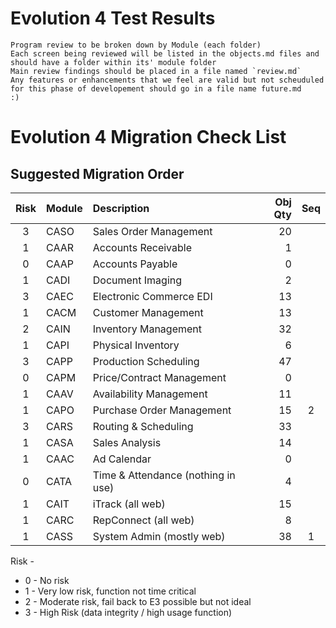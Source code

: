 # Evolution 4 Test Results

	Program review to be broken down by Module (each folder)
	Each screen being reviewed will be listed in the objects.md files and should have a folder within its' module folder
	Main review findings should be placed in a file named `review.md`
	Any features or enhancements that we feel are valid but not scheuduled for this phase of developement should go in a file name future.md
	:)


# Evolution 4 Migration Check List

## Suggested Migration Order

Risk | Module | Description | Obj Qty | Seq |
:---:|---|:---|---:|:---:|
3|CASO|Sales Order Management|20| |
1|CAAR|Accounts Receivable|1||
0|CAAP|Accounts Payable|0
1|CADI|Document Imaging|2
3|CAEC|Electronic Commerce EDI|13
1|CACM|Customer Management|13
2|CAIN|Inventory Management|32
1|CAPI|Physical Inventory|6
3|CAPP|Production Scheduling|47
0|CAPM|Price/Contract Management|0
1|CAAV|Availability Management|11
1|CAPO|Purchase Order Management|15|2
3|CARS|Routing & Scheduling|33
1|CASA|Sales Analysis|14
1|CAAC|Ad Calendar| 0
0|CATA|Time & Attendance (nothing in use)|4
1|CAIT|iTrack (all web)|15
1|CARC|RepConnect (all web)|8
1|CASS|System Admin (mostly web)|38|1


Risk - 

 * 0 - No risk
 * 1 - Very low risk, function not time critical
 * 2 - Moderate risk, fail back to E3 possible but not ideal
 * 3 - High Risk (data integrity / high usage function)

